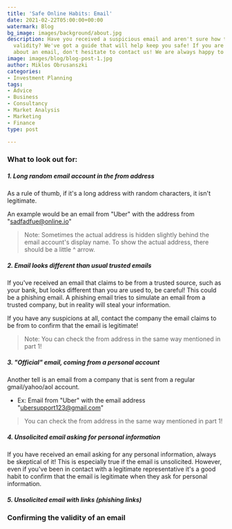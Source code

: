 ```yaml
---
title: 'Safe Online Habits: Email'
date: 2021-02-22T05:00:00+00:00
watermark: Blog
bg_image: images/background/about.jpg
description: Have you received a suspicious email and aren't sure how to confirm its
  validity? We've got a guide that will help keep you safe! If you are still uncertain
  about an email, don't hesitate to contact us! We are always happy to help.
image: images/blog/blog-post-1.jpg
author: Miklos Obrusanszki
categories:
- Investment Planning
tags:
- Advice
- Business
- Consultancy
- Market Analysis
- Marketing
- Finance
type: post

---
```

### What to look out for:

##### 1. Long random email account in the from address

As a rule of thumb, if it's a long address with random characters, it isn't legitimate.

An example would be an email from "Uber" with the address from "sadfadfue@online.io"

> Note: Sometimes the actual address is hidden slightly behind the email account's display name. To show the actual address, there should be a little ^ arrow.

##### 2. Email looks different than usual trusted emails

If you've received an email that claims to be from a trusted source, such as your bank, but looks different than you are used to, be careful! This could be a phishing email. A phishing email tries to simulate an email from a trusted company, but in reality will steal your information.

If you have any suspicions at all, contact the company the email claims to be from to confirm that the email is legitimate!

> Note: You can check the from address in the same way mentioned in part 1!

##### 3. "Official" email, coming from a personal account

Another tell is an email from a company that is sent from a regular gmail/yahoo/aol account.

* Ex: Email from "Uber" with the email address "ubersupport123@gmail.com"

> You can check the from address in the same way mentioned in part 1!

##### 4. Unsolicited email asking for personal information

If you have received an email asking for any personal information, always be skeptical of it! This is especially true if the email is unsolicited. However, even if you've been in contact with a legitimate representative it's a good habit to confirm that the email is legitimate when they ask for personal information.

##### 5. Unsolicited email with links (phishing links)

### Confirming the validity of an email